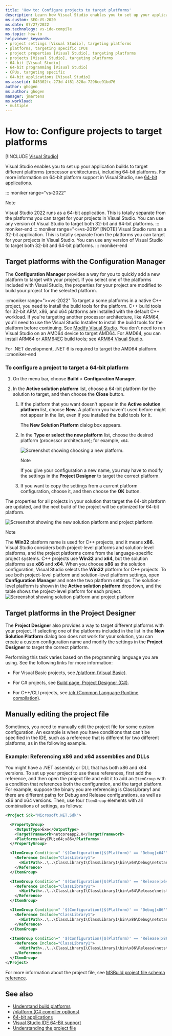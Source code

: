 ```yaml
---
title: 'How to: Configure projects to target platforms'
description: Learn how Visual Studio enables you to set up your applications to target different platforms, including 64-bit platforms. 
ms.custom: SEO-VS-2020
ms.date: 07/27/2022
ms.technology: vs-ide-compile
ms.topic: how-to
helpviewer_keywords:
- project settings [Visual Studio], targeting platforms
- platforms, targeting specific CPUs
- project properties [Visual Studio], targeting platforms
- projects [Visual Studio], targeting platforms
- 64-bit [Visual Studio]
- 64-bit programming [Visual Studio]
- CPUs, targeting specific
- 64-bit applications [Visual Studio]
ms.assetid: 845302fc-273d-4f81-820a-7296ce91bd76
author: ghogen
ms.author: ghogen
manager: jmartens
ms.workload:
- multiple
---
```

# How to: Configure projects to target platforms

 [!INCLUDE [Visual Studio](~/includes/applies-to-version/vs-windows-only.md)]

Visual Studio enables you to set up your application builds to target different platforms (processor architectures), including 64-bit platforms. For more information on 64-bit platform support in Visual Studio, see [64-bit applications](/dotnet/framework/64-bit-apps).

::: moniker range="vs-2022"
> [!NOTE]
> Visual Studio 2022 runs as a 64-bit application. This is totally separate from the platforms you can target for your projects in Visual Studio. You can use any version of Visual Studio to target both 32-bit and 64-bit platforms.
::: moniker-end
::: moniker range="<=vs-2019"
> [!NOTE]
> Visual Studio runs as a 32-bit application. This is totally separate from the platforms you can target for your projects in Visual Studio. You can use any version of Visual Studio to target both 32-bit and 64-bit platforms.
::: moniker-end

## Target platforms with the Configuration Manager

The **Configuration Manager** provides a way for you to quickly add a new platform to target with your project. If you select one of the platforms included with Visual Studio, the properties for your project are modified to build your project for the selected platform.

:::moniker range=">=vs-2022"
To target a some platforms in a native C++ project, you need to install the build tools for the platform. C++ build tools for 32-bit ARM, x86, and x64 platforms are installed with the default C++ workload. If you're targeting another processor architecture, like ARM64, you'll need to use the Visual Studio Installer to install the build tools for the platform before continuing. See [Modify Visual Studio](../install/modify-visual-studio.md). You don't need to run Visual Studio on an AMD64 device to target AMD64. For AMD64, you can install ARM64 or [ARM64EC](/windows/arm/arm64ec) build tools; see [ARM64 Visual Studio](https://devblogs.microsoft.com/visualstudio/arm64-visual-studio/).

For .NET development, .NET 6 is required to target the AMD64 platform.
:::moniker-end

### To configure a project to target a 64-bit platform

1. On the menu bar, choose **Build** > **Configuration Manager**.

1. In the **Active solution platform** list, choose a 64-bit platform for the solution to target, and then choose the **Close** button.

    1. If the platform that you want doesn't appear in the **Active solution platform** list, choose **New**. A platform you haven't used before might not appear in the list, even if you installed the build tools for it.

         The **New Solution Platform** dialog box appears.

    1. In the **Type or select the new platform** list, choose the desired platform (processor architecture); for example, `x64`.

        ![Screenshot showing choosing a new platform.](./media/vs-2022/choose-arm64-platform.png)

        > [!NOTE]
        > If you give your configuration a new name, you may have to modify the settings in the **Project Designer** to target the correct platform.

    1. If you want to copy the settings from a current platform configuration, choose it, and then choose the **OK** button.

The properties for all projects in your solution that target the 64-bit platform are updated, and the next build of the project will be optimized for 64-bit platform.

![Screenshot showing the new solution platform and project platform](./media/vs-2022/created-arm64-platform-configuration.png)

> [!NOTE]
> The **Win32** platform name is used for C++ projects, and it means **x86**. Visual Studio considers both project-level platforms and solution-level platforms, and the project platforms come from the language-specific project systems. C++ projects use **Win32** and **x64**, but the solution platforms use **x86** and **x64**. When you choose **x86** as the solution configuration, Visual Studio selects the **Win32** platform for C++ projects. To see both project-level platform and solution-level platform settings, open **Configuration Manager** and note the two platform settings. The solution-level platform is shown in the **Active solution platform** dropdown, and the table shows the project-level platform for each project.
> ![Screenshot showing solution platform and project platform](media/project-platform-win32.png)

## Target platforms in the Project Designer

The **Project Designer** also provides a way to target different platforms with your project. If selecting one of the platforms included in the list in the **New Solution Platform** dialog box does not work for your solution, you can create a custom configuration name and modify the settings in the **Project Designer** to target the correct platform.

Performing this task varies based on the programming language you are using. See the following links for more information:

- For Visual Basic projects, see [/platform (Visual Basic)](/dotnet/visual-basic/reference/command-line-compiler/platform).

- For C# projects, see [Build page, Project Designer (C#)](../ide/reference/build-page-project-designer-csharp.md).

- For C++/CLI projects, see [/clr (Common Language Runtime compilation)](/cpp/build/reference/clr-common-language-runtime-compilation).

## Manually editing the project file

Sometimes, you need to manually edit the project file for some custom configuration. An example is when you have conditions that can't be specified in the IDE, such as a reference that is different for two different platforms, as in the following example.

### Example: Referencing x86 and x64 assemblies and DLLs

You might have a .NET assembly or DLL that has both x86 and x64 versions. To set up your project to use these references, first add the reference, and then open the project file and edit it to add an `ItemGroup` with a condition that references both the configuration, and the target platform.  For example, suppose the binary you are referencing is ClassLibrary1 and there are different paths for Debug and Release configurations, as well as x86 and x64 versions.  Then, use four `ItemGroup` elements with all combinations of settings, as follows:

```xml
<Project Sdk="Microsoft.NET.Sdk">

  <PropertyGroup>
    <OutputType>Exe</OutputType>
    <TargetFramework>netcoreapp2.0</TargetFramework>
    <Platforms>AnyCPU;x64;x86</Platforms>
  </PropertyGroup>

  <ItemGroup Condition=" '$(Configuration)|$(Platform)' == 'Debug|x64'">
    <Reference Include="ClassLibrary1">
      <HintPath>..\..\ClassLibrary1\ClassLibrary1\bin\x64\Debug\netstandard2.0\ClassLibrary1.dll</HintPath>
    </Reference>
  </ItemGroup>

  <ItemGroup Condition=" '$(Configuration)|$(Platform)' == 'Release|x64'">
    <Reference Include="ClassLibrary1">
      <HintPath>..\..\ClassLibrary1\ClassLibrary1\bin\x64\Release\netstandard2.0\ClassLibrary1.dll</HintPath>
    </Reference>
  </ItemGroup>

  <ItemGroup Condition=" '$(Configuration)|$(Platform)' == 'Debug|x86'">
    <Reference Include="ClassLibrary1">
      <HintPath>..\..\ClassLibrary1\ClassLibrary1\bin\x86\Debug\netstandard2.0\ClassLibrary1.dll</HintPath>
    </Reference>
  </ItemGroup>
  
  <ItemGroup Condition=" '$(Configuration)|$(Platform)' == 'Release|x86'">
    <Reference Include="ClassLibrary1">
      <HintPath>..\..\ClassLibrary1\ClassLibrary1\bin\x86\Release\netstandard2.0\ClassLibrary1.dll</HintPath>
    </Reference>
  </ItemGroup>
</Project>
```


For more information about the project file, see [MSBuild project file schema reference](../msbuild/msbuild-project-file-schema-reference.md).

## See also

- [Understand build platforms](../ide/understanding-build-platforms.md)
- [/platform (C# compiler options)](/dotnet/csharp/language-reference/compiler-options/platform-compiler-option)
- [64-bit applications](/dotnet/framework/64-bit-apps)
- [Visual Studio IDE 64-Bit support](../ide/visual-studio-ide-64-bit-support.md)
- [Understanding the project file](/aspnet/web-forms/overview/deployment/web-deployment-in-the-enterprise/understanding-the-project-file)
